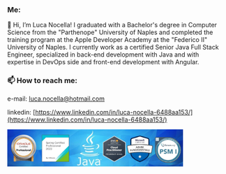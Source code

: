### Me:

👋 Hi, I’m Luca Nocella! I graduated with a Bachelor's degree in Computer Science from the "Parthenope" University of Naples and completed the training program at the Apple Developer Academy at the "Federico II" University of Naples.
I currently work as a certified Senior Java Full Stack Engineer, specialized in back-end development with Java and with expertise in DevOps side and front-end development with Angular.

### 📫 How to reach me:

e-mail: [luca.nocella@hotmail.com](luca.nocella@hotmail.com)

linkedin: [https://www.linkedin.com/in/luca-nocella-6488aa153/](https://www.linkedin.com/in/luca-nocella-6488aa153/)

<img src="https://github.com/LucaNocella1993/LucaNocella1993/blob/master/SfondoJava.jfif?raw=true" width="80%" height="80%">

<!---
LucaNocella1993/LucaNocella1993 is a ✨ special ✨ repository because its `README.md` (this file) appears on your GitHub profile.
You can click the Preview link to take a look at your changes.
--->
